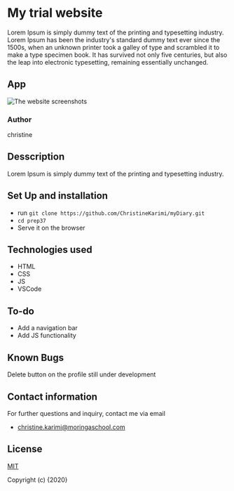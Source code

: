 # My trial website

Lorem Ipsum is simply dummy text of the printing and typesetting industry. 
Lorem Ipsum has been the industry's standard dummy text ever since the 1500s, when an unknown printer took a galley of type and scrambled it to make a type specimen book. 
It has survived not only five centuries, but also the leap into electronic typesetting, remaining essentially unchanged.

## App
![The website screenshots](https://www.lyfemarketing.com/blog/wp-content/uploads/2018/07/importance-of-a-website.jpg)

### Author 
christine


## Desscription

Lorem Ipsum is simply dummy text of the printing and typesetting industry.

## Set Up and installation

- run `git clone https://github.com/ChristineKarimi/myDiary.git`
- `cd prep37`
- Serve it on the browser

## Technologies used

* HTML
* CSS
* JS
* VSCode

## To-do

* Add a navigation bar
* Add JS functionality

## Known Bugs

Delete button on the profile still under development

## Contact information

For further questions and inquiry, contact me via email

* christine.karimi@moringaschool.com

## License
[MIT](https://choosealicense.com/licenses/mit/)

Copyright (c) {2020} 
